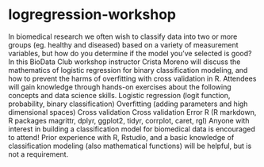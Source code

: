 # logregression-workshop
In biomedical research we often wish to classify data into two or more groups (eg. healthy and diseased) based on a variety of measurement variables, but how do you determine if the model you’ve selected is good?  In this BioData Club workshop instructor Crista Moreno will discuss the mathematics of logistic regression for binary classification modeling, and how to prevent the harms of overfitting with cross validation in R.  Attendees will gain knowledge through hands-on exercises about the following concepts and data science skills.  Logistic regression (logit function, probability, binary classification) Overfitting (adding parameters and high dimensional spaces) Cross validation Cross validation Error R (R markdown, R packages magrittr, dplyr, ggplot2, tidyr, corrplot, caret, rgl) Anyone with interest in building a classification model for biomedical data is encouraged to attend!  Prior experience with R, Rstudio, and a basic knowledge of classification modeling (also mathematical functions) will be helpful, but is not a requirement.
